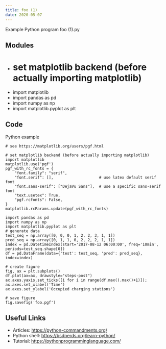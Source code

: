 ```yaml
---
title: foo (1)
date: 2020-05-07
---
```

Example Python program foo (1).py

## Modules

* # set matplotlib backend (before actually importing matplotlib)
* import matplotlib
* import pandas as pd
* import numpy as np
* import matplotlib.pyplot as plt

## Code

Python example

    # see https://matplotlib.org/users/pgf.html
    
    # set matplotlib backend (before actually importing matplotlib)
    import matplotlib
    matplotlib.use('pgf')
    pgf_with_rc_fonts = {
        "font.family": "serif",
        "font.serif": [],                    # use latex default serif font
        "font.sans-serif": ["DejaVu Sans"],  # use a specific sans-serif font
        "text.usetex": True,
        "pgf.rcfonts": False,
    }
    matplotlib.rcParams.update(pgf_with_rc_fonts)
    
    import pandas as pd
    import numpy as np
    import matplotlib.pyplot as plt
    # generate data
    test_seq = np.array([0, 0, 0, 1, 2, 2, 3, 1, 1])
    pred_seq = np.array([0, 1, 1, 0, 2, 2, 2, 1, 1])
    index = pd.DatetimeIndex(start='2017-08-12 06:00:00', freq='10min', periods=test_seq.shape[0])
    df = pd.DataFrame(data={'test': test_seq, 'pred': pred_seq}, index=index)
    
    # create figure
    fig, ax = plt.subplots()
    df.plot(ax=ax, drawstyle="steps-post")
    ax.axes.yaxis.set_ticks([i for i in range(df.max().max()+1)]);
    ax.axes.set_xlabel('Time')
    ax.axes.set_ylabel('Occupied charging stations')
    
    # save figure
    fig.savefig('foo.pgf')

## Useful Links

- Articles: https://python-commandments.org/
- Python shell: https://bsdnerds.org/learn-python/
- Tutorial: https://pythonprogramminglanguage.com/
